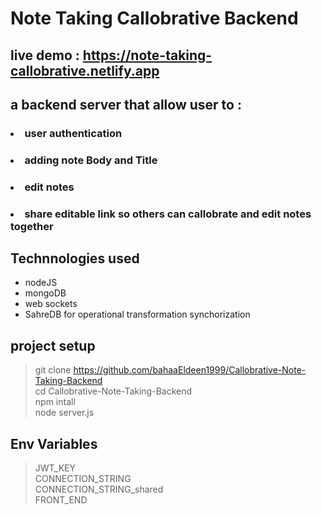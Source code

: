 # Note Taking Callobrative Backend

## live demo : https://note-taking-callobrative.netlify.app

## a backend server that allow user to :

### <ul>

### <li> user authentication</li>

### <li>adding note Body and Title</li>

### <li>edit notes</li>

### <li>share editable link so others can callobrate and edit notes together</li>

### </ul>

## Technnologies used

<ul>
<li>nodeJS</li>
<li>mongoDB</li>
<li>web sockets</li>
<li>SahreDB for operational transformation synchorization</li>
</ul>

## project setup

> git clone https://github.com/bahaaEldeen1999/Callobrative-Note-Taking-Backend<br>
> cd Callobrative-Note-Taking-Backend<br>
> npm intall <br>
> node server.js <br>

## Env Variables

> JWT_KEY<br>
> CONNECTION_STRING <br>
> CONNECTION_STRING_shared <br>
> FRONT_END <br>
